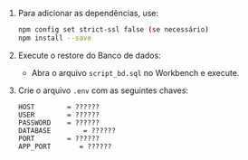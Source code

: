 1. Para adicionar as dependências, use:
    ```bash
    npm config set strict-ssl false (se necessário)
    npm install --save
    ```

2. Execute o restore do Banco de dados:
    - Abra o arquivo `script_bd.sql` no Workbench e execute.

3. Crie o arquivo `.env` com as seguintes chaves:
    ```plaintext
    HOST        = ??????            
    USER        = ??????            
    PASSWORD    = ??????    
    DATABASE        = ??????          
    PORT        = ??????    
    APP_PORT       = ??????
    ```

